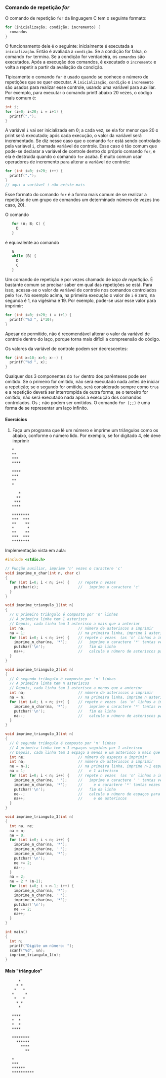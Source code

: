 ### Comando de repetição *for*

O comando de repetição `for` da linguagem C tem o seguinte formato:
```c
for (inicialização; condição; incremento) {
  comandos
}
```
O funcionamento dele é o seguinte: inicialmente é executada a `inicialização`.
Então é avaliada a `condição`. Se a condição for falsa, o comando `for` termina.
Se a condição for verdadeira, os `comandos` são executados.
Após a execução dos comandos, é executado o `incremento` e volta a repetir a partir da avaliação da condição.

Tipicamente o comando `for` é usado quando se conhece o número de repetições que se quer executar. 
A `inicialização`, `condição` e `incremento` são usados para realizar esse controle, usando uma variável para auxiliar.
Por exemplo, para executar o comando printf abaixo 20 vezes, o código mais comum é:
```c
int i;
for (i=0; i<20; i = i+1) {
  printf(".");
}
```
A variável `i` vai ser inicializada em 0; a cada vez, se ela for menor que 20 o print será executado; após cada execução, o valor da variável será incrementado.
Se diz nesse caso que o comando `for` está sendo controlado pela variável `i`, chamada variável de controle. Esse caso é tão comum que pode-se declarar a variável de controle dentro do próprio comando `for`, e ela é destruída quando o comando `for` acaba. É muito comum usar operadores de incremento para alterar a variável de controle:
```c
for (int i=0; i<20; i++) {
  printf(".");
}
// aqui a variável i não existe mais
```
Esse formato do comando `for` é a forma mais comum de se realizar a repetição de um grupo de comandos um determinado número de vezes (no caso, 20).

O comando
```c
   for (A; B; C) {
     D
   }
```
é equivalente ao comando
```c
   A
   while (B) {
     D
     C
   }
```

Um comando de repetição é por vezes chamado de *laço de repetição*.
É bastante comum se precisar saber em qual das repetições se está.
Para isso, acessa-se o valor da variável de controle nos comandos controlados pelo `for`.
No exemplo acima, na primeira execução o valor de `i` é zero, na segunda é 1, na vigésima é 19. Por exemplo, pode-se usar esse valor para imprimir:
```c
for (int i=0; i<20; i = i+1) {
  printf("%d ", i*10);
}
```
Apesar de permitido, não é recomendável alterar o valor da variável de controle dentro do laço, porque torna mais difícil a compreensão do código.

Os valores da variável de controle podem ser decrescentes:
```c
for (int x=10; x>5; x--) {
  printf("%d ", x);
}
```

Qualquer dos 3 componentes do `for` dentro dos parênteses pode ser omitido. Se o primeiro for omitido, não será executado nada antes de iniciar a repetição; se o segundo for omitido, será considerado sempre como `true` e a repetição deverá ser interrompida de outra forma; se o terceiro for omitido, não será executado nada após a execução dos comandos controlados. Os `;` não podem ser omitidos.
O comando `for (;;)` é uma forma de se representar um laço infinito.


#### Exercícios

1. Faça um programa que lê um número e imprime um triângulos como os abaixo,
conforme o número lido.
Por exemplo, se for digitado 4, ele deve imprimir
```
   *
   **
   ***
   ****
```
```
   ****
   ***
   **
   *
```
```
      *
     **
    ***
   ****
```
```
   ********
   ***  ***
   **    **
   *      *
   **    **
   ***  ***
   ********
```

Implementação vista em aula:
```c
#include <stdio.h>

// Função auxiliar, imprime 'n' vezes o caractere 'c'
void imprime_n_char(int n, char c)
{
  for (int i=0; i < n; i++) {    // repete n vezes
    putchar(c);                  //   imprime o caractere 'c'
  }
}

void imprime_triangulo_1(int n)
{
  // O primeiro triângulo é composto por 'n' linhas
  // A primeira linha tem 1 asterisco
  // Depois, cada linha tem 1 asterisco a mais que a anterior
  int na;                        // número de asteriscos a imprimir
  na = 1;                        // na primeira linha, imprime 1 asterisco
  for (int i=0; i < n; i++) {    // repete n vezes  (as 'n' linhas a imprimir)
    imprime_n_char(na, '*');     //   imprime o caractere '*' tantas vezes
    putchar('\n');               //   fim da linha
    na++;                        //   calcula o número de asteriscos para a próxima linha
  }
}

void imprime_triangulo_2(int n)
{
  // O segundo triângulo é composto por 'n' linhas
  // A primeira linha tem n asteriscos
  // Depois, cada linha tem 1 asterisco a menos que a anterior
  int na;                        // número de asteriscos a imprimir
  na = n;                        // na primeira linha, imprime n asteriscos
  for (int i=0; i < n; i++) {    // repete n vezes  (as 'n' linhas a imprimir)
    imprime_n_char(na, '*');     //   imprime o caractere '*' tantas vezes
    putchar('\n');               //   fim da linha
    na--;                        //   calcula o número de asteriscos para a próxima linha
  }
}

void imprime_triangulo_3(int n)
{
  // O segundo triângulo é composto por 'n' linhas
  // A primeira linha tem n-1 espaços seguidos por 1 asterisco
  // Depois, cada linha tem 1 espaço a menos e um asterisco a mais que a anterior
  int ne;                        // número de espaços a imprimir
  int na;                        // número de asteriscos a imprimir
  ne = n-1;                      // na primeira linha, imprime n-1 espaços
  na = 1;                        //   e 1 asterisco
  for (int i=0; i < n; i++) {    // repete n vezes  (as 'n' linhas a imprimir)
    imprime_n_char(ne, ' ');     //   imprime o caractere ' ' tantas vezes
    imprime_n_char(na, '*');     //     e o caractere '*' tantas vezes
    putchar('\n');               //   fim da linha
    ne--;                        //   calcula o número de espaços para a próxima linha
    na++;                        //     e de asteriscos
  }
}

void imprime_triangulo_3(int n)
{
  int na, ne;
  na = n;
  ne = 0;
  for (int i=0; i < n; i++) {
    imprime_n_char(na, '*');
    imprime_n_char(ne, ' ');
    imprime_n_char(na, '*');
    putchar('\n');
    ne += 2;
    na--;
  }
  na = 2;
  ne = 2 * (n-2);
  for (int i=0; i < n-1; i++) {
    imprime_n_char(na, '*');
    imprime_n_char(ne, ' ');
    imprime_n_char(na, '*');
    putchar('\n');
    ne -= 2;
    na++;
  }
}

int main()
{
  int n;
  printf("Digite um número: ");
  scanf("%d", &n);
  imprime_triangulo_1(n);
}
```

#### Mais "triângulos"

```
      *
     * *
    *   *
   *     *
    *   *
     * *
      *
```
```
   ****
   *  *
   *  *
   ****
```
```
   ********
     ******
       ****
         **
```
```
   *
   ***
   ******
   **********
```
